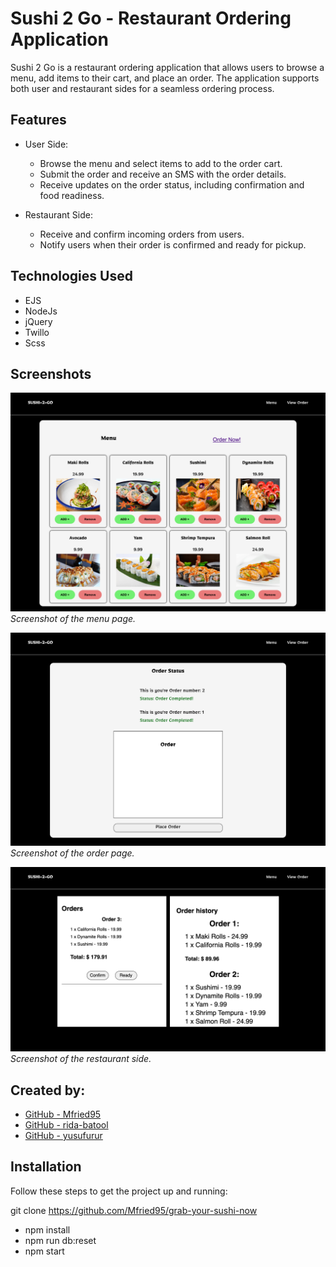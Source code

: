 # Sushi 2 Go - Restaurant Ordering Application

Sushi 2 Go is a restaurant ordering application that allows users to browse a menu, add items to their cart, and place an order. The application supports both user and restaurant sides for a seamless ordering process.

## Features

- User Side:

  - Browse the menu and select items to add to the order cart.
  - Submit the order and receive an SMS with the order details.
  - Receive updates on the order status, including confirmation and food readiness.

- Restaurant Side:
  - Receive and confirm incoming orders from users.
  - Notify users when their order is confirmed and ready for pickup.

## Technologies Used

- EJS
- NodeJs
- jQuery
- Twillo
- Scss

## Screenshots

![Menu](./docs/menu.png)
_Screenshot of the menu page._

![Order](./docs/order.png)
_Screenshot of the order page._

![Restaurant](./docs/rest.png)
_Screenshot of the restaurant side._

## Created by:

- [GitHub - Mfried95](https://github.com/Mfried95)
- [GitHub - rida-batool](https://github.com/rida-batool)
- [GitHub - yusufurur](https://github.com/yusufurur)

## Installation

Follow these steps to get the project up and running:

git clone https://github.com/Mfried95/grab-your-sushi-now

- npm install
- npm run db:reset
- npm start
